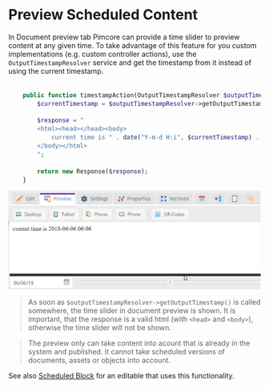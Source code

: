 # Preview Scheduled Content

In Document preview tab Pimcore can provide a time slider to preview content at any given time. 
To take advantage of this feature for you custom implementations (e.g. custom controller actions), 
use the `OutputTimestampResolver` service and get the timestamp from it instead of using the current timestamp. 

```php

    public function timestampAction(OutputTimestampResolver $outputTimestampResolver) {
        $currentTimestamp = $outputTimestampResolver->getOutputTimestamp();

        $response = "
        <html><head></head><body>
            current time is " . date("Y-m-d H:i", $currentTimestamp) . "
        </body></html>
        ";

        return new Response($response);
    }

``` 

![Preview Scheduled Content](../img/scheduled_block_preview.jpg)

> As soon as `$outputTimestampResolver->getOutputTimestamp()` is called somewhere, the time slider in 
> document preview is shown. It is important, that the response is a valid html (with `<head>` and 
> `<body>`), otherwise the time slider will not be shown. 

> The preview only can take content into acount that is already in the system and published. It cannot
> take scheduled versions of documents, assets or objects into account. 

See also [Scheduled Block](../03_Documents/01_Editables/42_Scheduled_Block.md) for an editable that uses
this functionality. 